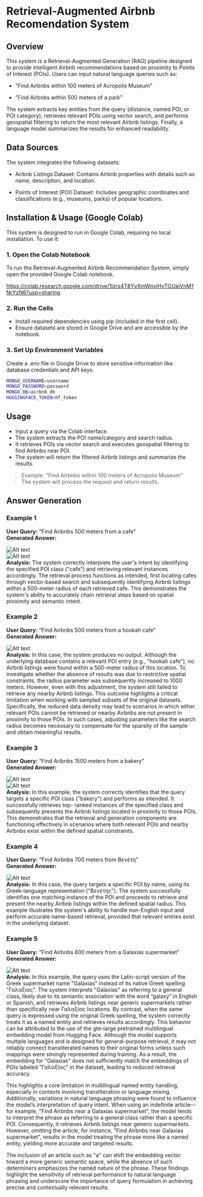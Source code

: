 # Retrieval-Augmented Airbnb Recomendation System
## Overview
This system is a Retrieval-Augmented Generation (RAG) pipeline designed to provide intelligent Airbnb recommendations based on proximity to Points of Interest (POIs). Users can input natural language queries such as:

- "Find Airbnbs within 100 meters of Acropolis Museum"

- "Find Airbnbs within 500 meters of a park"

The system extracts key entities from the query (distance, named POI, or POI category), retrieves relevant POIs using vector search, and performs geospatial filtering to return the most relevant Airbnb listings. Finally, a language model summarizes the results for enhanced readability.

## Data Sources

The system integrates the following datasets:

- Airbnb Listings Dataset: Contains Airbnb properties with details such as name, description, and location.

- Points of Interest (POI) Dataset: Includes geographic coordinates and classifications (e.g., museums, parks) of popular locations.

## Installation & Usage (Google Colab)
This system is designed to run in Google Colab, requiring no local installation. To use it:

### 1. Open the Colab Notebook
To run the Retrieval-Augmented Airbnb Recommendation System, simply open the provided Google Colab notebook.

https://colab.research.google.com/drive/1Izrs4T8YyXmWnvjHvTGUaiVnM1NrYzN6?usp=sharing

### 2. Run the Cells
- Install required dependencies using pip (included in the first cell).
- Ensure datasets are stored in Google Drive and are accessible by the notebook.
### 3. Set Up Environment Variables
Create a .env file in Google Drive to store sensitive information like database credentials and API keys.
```bash
MONGO_USERNAME=username
MONGO_PASSWORD=password
MONGO_DB=airbnb_db
HUGGINGFACE_TOKEN=hf_token
```

## Usage
- Input a query via the Colab interface.
- The system extracts the POI name/category and search radius.
- It retrieves POIs via vector search and executes geospatial filtering to find Airbnbs near POI.
- The system will return the filtered Airbnb listings and summarize the results.

> Example: "Find Airbnbs within 100 meters of Acropolis Museum"\
> The system will process the request and return results.


## Answer Generation
### Example 1
**User Query:** "Find Aribnbs 500 meters from a cafe"\
**Generated Answer:** 

![Alt text](https://raw.githubusercontent.com/dimstavkos/RAGThesis/main/images/Example%201.jpg)\
![Alt text](https://raw.githubusercontent.com/dimstavkos/RAGThesis/main/images/Example%201_2.jpg)\
**Analysis:** The system correctly interprets the user's intent by identifying the specified POI
class ("cafe") and retrieving relevant instances accordingly. The retrieval
process functions as intended, first locating cafes through vector-based search
and subsequently identifying Airbnb listings within a 500-meter radius of each
retrieved cafe. This demonstrates the system's ability to accurately chain
retrieval steps based on spatial proximity and semantic intent.

### Example 2
**User Query:** “Find Airbnbs 500 meters from a hookah cafe”\
**Generated Answer:** 

![Alt text](https://raw.githubusercontent.com/dimstavkos/RAGThesis/main/images/Example%202.jpg)\
**Analysis:** In this case, the system produces no output. Although the underlying database
contains a relevant POI entry (e.g., "hookah cafe"), no Airbnb listings were
found within a 500-meter radius of this location. To investigate whether the
absence of results was due to restrictive spatial constraints, the radius
parameter was subsequently increased to 1000 meters. However, even with
this adjustment, the system still failed to retrieve any nearby Airbnb listings.
This outcome highlights a critical limitation when working with sampled subsets
of the original datasets. Specifically, the reduced data density may lead to
scenarios in which either relevant POIs cannot be retrieved or nearby Airbnbs
are not present in proximity to those POIs. In such cases, adjusting parameters
like the search radius becomes necessary to compensate for the sparsity of the
sample and obtain meaningful results.

### Example 3
**User Query:** “Find Aribnbs 1500 meters from a bakery”\
**Generated Answer:** 

![Alt text](https://raw.githubusercontent.com/dimstavkos/RAGThesis/main/images/Example%203.jpg)\
![Alt text](https://raw.githubusercontent.com/dimstavkos/RAGThesis/main/images/Example%203_2.jpg)\
**Analysis:** In this example, the system correctly identifies that the query targets a specific
POI class ("bakery") and performs as intended. It successfully retrieves top-
ranked instances of the specified class and subsequently presents the Airbnb
listings located in proximity to those POIs. This demonstrates that the retrieval
and generation components are functioning effectively in scenarios where both
relevant POIs and nearby Airbnbs exist within the defined spatial constraints.

### Example 4
**User Query:** "Find Airbnbs 700 meters from Βενέτη”\
**Generated Answer:** 

![Alt text](https://raw.githubusercontent.com/dimstavkos/RAGThesis/main/images/Example%204.jpg)\
**Analysis:** In this case, the query targets a specific POI by name, using its Greek-language
representation ("Βενέτης"). The system successfully identifies one matching
instance of the POI and proceeds to retrieve and present the nearby Airbnb
listings within the defined spatial radius. This example illustrates the system's
ability to handle non-English input and perform accurate name-based retrieval,
provided that relevant entries exist in the underlying dataset.

### Example 5
**User Query:** “Find Airbnbs 800 meters from a Galaxias supermarket”\
**Generated Answer:** 

![Alt text](https://raw.githubusercontent.com/dimstavkos/RAGThesis/main/images/Example%205.jpg)\
**Analysis:** In this example, the query uses the Latin-script version of the Greek
supermarket name "Galaxias" instead of its native Greek spelling "Γαλαξίας".
The system interprets "Galaxias" as referring to a general class, likely due to
its semantic association with the word “galaxy” in English or Spanish, and
retrieves Airbnb listings near generic supermarkets rather than specifically near
Γαλαξίας locations. By contrast, when the same query is expressed using the
original Greek spelling, the system correctly treats it as a named entity and
retrieves results accordingly. This behavior can be attributed to the use of the gte-large pretrained
multilingual embedding model from Hugging Face. Although the model
supports multiple languages and is designed for general-purpose retrieval, it
may not reliably connect transliterated names to their original forms unless such
mappings were strongly represented during training. As a result, the embedding
for "Galaxias" does not sufficiently match the embeddings of POIs labeled
"Γαλαξίας" in the dataset, leading to reduced retrieval accuracy. 

This highlights
a core limitation in multilingual named entity handling, especially in contexts
involving transliteration or language mixing.
Additionally, variations in natural language phrasing were found to influence the
model’s interpretation of query intent. When using an indefinite article—for
example, "Find Airbnbs near a Galaxias supermarket", the model tends to
interpret the phrase as referring to a general class rather than a specific POI.
Consequently, it retrieves Airbnb listings near generic supermarkets. However,
omitting the article, for instance, "Find Airbnbs near Galaxias supermarket",
results in the model treating the phrase more like a named entity, yielding more
accurate and targeted results.

The inclusion of an article such as "a" can shift the embedding vector toward a
more generic semantic space, while the absence of such determiners
emphasizes the named nature of the phrase. These findings highlight the
sensitivity of retrieval performance to natural language phrasing and
underscore the importance of query formulation in achieving precise and
contextually relevant results.






